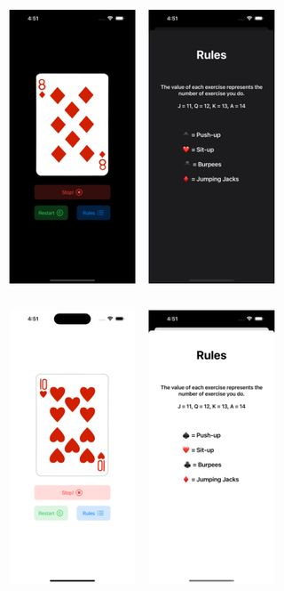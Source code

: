 <p align="center">
  <img src="CardWorkout/Assets.xcassets/CardSelectionDark.png" alt="CardSelection" width="45%" style="margin-right: 20px;" />
  <img src="CardWorkout/Assets.xcassets/RulesDark.png" alt="Rules" width="45%" />
</p>
<br>
<p align="center">
  <img src="CardWorkout/Assets.xcassets/CardSelectionLight.png" alt="CardSelection" width="45%" style="margin-right: 20px;" />
  <img src="CardWorkout/Assets.xcassets/RulesLight.png" alt="Rules" width="45%" />
</p>
